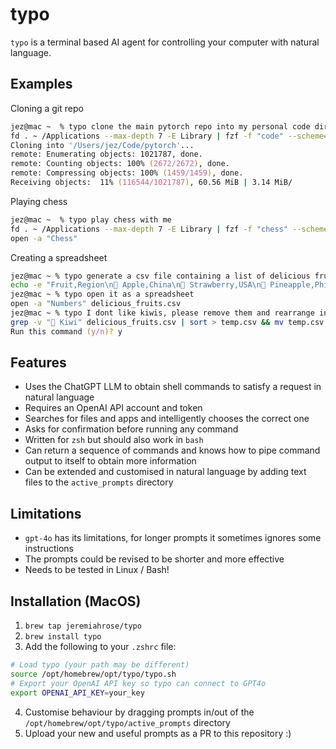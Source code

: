 # typo

`typo` is a terminal based AI agent for controlling your computer with natural language.

## Examples

Cloning a git repo

```zsh
jez@mac ~  % typo clone the main pytorch repo into my personal code dir
fd . ~ /Applications --max-depth 7 -E Library | fzf -f "code" --scheme=path | head -n 30 | typo
Cloning into '/Users/jez/Code/pytorch'...
remote: Enumerating objects: 1021787, done.
remote: Counting objects: 100% (2672/2672), done.
remote: Compressing objects: 100% (1459/1459), done.
Receiving objects:  11% (116544/1021787), 60.56 MiB | 3.14 MiB/
```

Playing chess

```zsh
jez@mac ~  % typo play chess with me
fd . ~ /Applications --max-depth 7 -E Library | fzf -f "chess" --scheme=path | head -n 30 | typo
open -a "Chess"
```

Creating a spreadsheet

```zsh
jez@mac ~ % typo generate a csv file containing a list of delicious fruits followed by their main regions of production
echo -e "Fruit,Region\n🍎 Apple,China\n🍓 Strawberry,USA\n🍍 Pineapple,Philippines\n🍇 Grapes,Italy\n🍉 Watermelon,China\n🍒 Cherry,Turkey\n🥭 Mango,India\n🍑 Peach,China\n🍊 Orange,Brazil\n🥝 Kiwi,Italy\n🍋 Lemon,Mexico\n🍈 Melon,Turkey" > delicious_fruits.csv
jez@mac ~ % typo open it as a spreadsheet
open -a "Numbers" delicious_fruits.csv
jez@mac ~ % typo I dont like kiwis, please remove them and rearrange in alphabetical order
grep -v "🥝 Kiwi" delicious_fruits.csv | sort > temp.csv && mv temp.csv delicious_fruits.csv && open -a "Numbers" delicious_fruits.csv
Run this command (y/n)? y
```

## Features
- Uses the ChatGPT LLM to obtain shell commands to satisfy a request in natural language
- Requires an OpenAI API account and token
- Searches for files and apps and intelligently chooses the correct one
- Asks for confirmation before running any command
- Written for `zsh` but should also work in `bash`
- Can return a sequence of commands and knows how to pipe command output to itself to obtain more information
- Can be extended and customised in natural language by adding text files to the `active_prompts` directory

## Limitations
- `gpt-4o` has its limitations, for longer prompts it sometimes ignores some instructions
- The prompts could be revised to be shorter and more effective
- Needs to be tested in Linux / Bash!

## Installation (MacOS)
1. `brew tap jeremiahrose/typo`
2. `brew install typo`
3. Add the following to your `.zshrc` file:
```zsh
# Load typo (your path may be different)
source /opt/homebrew/opt/typo/typo.sh
# Export your OpenAI API key so typo can connect to GPT4o
export OPENAI_API_KEY=your_key
```
4. Customise behaviour by dragging prompts in/out of the `/opt/homebrew/opt/typo/active_prompts` directory
5. Upload your new and useful prompts as a PR to this repository :)

